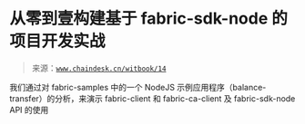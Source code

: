 # 从零到壹构建基于 fabric-sdk-node 的项目开发实战

> 来源：[`www.chaindesk.cn/witbook/14`](https://www.chaindesk.cn/witbook/14)

我们通过对 fabric-samples 中的一个 NodeJS 示例应用程序（balance-transfer）的分析，来演示 fabric-client 和 fabric-ca-client 及 fabric-sdk-node API 的使用